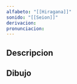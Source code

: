 ```yaml
---
alfabeto: "[[Hiragana]]"
sonido: "[[Seion]]"
derivacion: 
pronunciacion:
---
```

## Descripcion

## Dibujo
